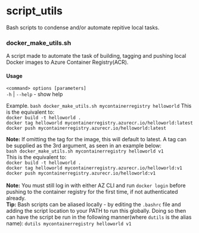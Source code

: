 # script_utils
Bash scripts to condense and/or automate repitive local tasks.

### docker_make_utils.sh
A script made to automate the task of building, tagging and pushing local Docker images to Azure Container Registry(ACR).
<br>
#### Usage
```<command> options [parameters]```<br>
```-h``` | ```--help``` - show help 

Example. ```bash docker_make_utils.sh mycontainerregistry helloworld```
This is the equivalent to: <br>
```docker build -t helloworld . ```<br>
```docker tag helloworld mycontainerregistry.azurecr.io/helloworld:latest```<br>
```docker push mycontainerregistry.azurecr.io/helloworld:latest```

<b>Note:</b> If omitting the tag for the image, this will default to latest. A tag can be supplied as the 3rd argument, as seen in an example below: <br>
```bash docker_make_utils.sh mycontainerregistry helloworld v1``` <br>
This is the equivalent to: <br>
```docker build -t helloworld . ```<br>
```docker tag helloworld mycontainerregistry.azurecr.io/helloworld:v1```<br>
```docker push mycontainerregistry.azurecr.io/helloworld:v1```
<br>
<br>
<b>Note:</b> You must still log in with either AZ CLI and run ```docker login``` before pushing to the container registry for the first time, if not authenticated already. <br> 
<b>Tip:</b> Bash scripts can be aliased locally - by editing the ```.bashrc``` file and adding the script location to your PATH to run this globally. Doing so then can have the script be run in the following manner(where ```dutils``` is the alias name): ```dutils mycontainerregistry helloworld v1```
